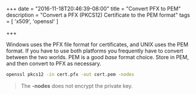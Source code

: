 +++
date = "2016-11-18T20:46:39-08:00"
title = "Convert PFX to PEM"
description = "Convert a PFX (PKCS12) Certificate to the PEM format"
tags = [
    'x509',
    'openssl'
]

+++

Windows uses the PFX file format for certificates, and UNIX uses the PEM 
format.  If you have to use both platforms you frequently have to convert 
between the two worlds.  PEM is a good _base_ format choice.  Store in 
PEM, and then convert to PFX as necessary.

```bat
openssl pkcs12 -in cert.pfx -out cert.pem -nodes
```

> The **-nodes** does not encrypt the private key.
